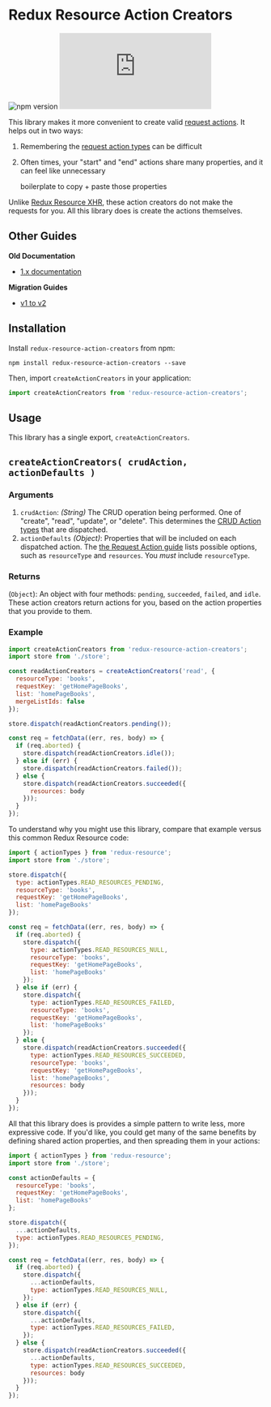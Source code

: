 # Redux Resource Action Creators

![npm version](https://img.shields.io/npm/v/redux-resource-action-creators.svg) ![gzip size](http://img.badgesize.io/https://unpkg.com/redux-resource-action-creators/dist/redux-resource-action-creators.min.js?compression=gzip)

This library makes it more convenient to create valid [request actions](../requests/request-actions/). It helps out in two ways:

1. Remembering the [request action types](../api-reference/actiontypes.md) can be difficult
2. Often times, your "start" and "end" actions share many properties, and it can feel like unnecessary

   boilerplate to copy + paste those properties

Unlike [Redux Resource XHR](redux-resource-xhr.md), these action creators do not make the requests for you. All this library does is create the actions themselves.

## Other Guides

**Old Documentation**

* [1.x documentation](https://github.com/jamesplease/redux-resource/blob/master/packages/redux-resource-action-creators/docs/old-versions/1.md)

**Migration Guides**

* [v1 to v2](https://github.com/jamesplease/redux-resource/blob/master/packages/redux-resource-action-creators/docs/migration-guides/1-to-2.md)

## Installation

Install `redux-resource-action-creators` from npm:

`npm install redux-resource-action-creators --save`

Then, import `createActionCreators` in your application:

```javascript
import createActionCreators from 'redux-resource-action-creators';
```

## Usage

This library has a single export, `createActionCreators`.

## `createActionCreators( crudAction, actionDefaults )`

### Arguments

1. `crudAction`: _\(String\)_ The CRUD operation being performed. One of "create", "read", "update", or "delete". This determines the [CRUD Action types](../api-reference/actiontypes.md) that are dispatched.
2. `actionDefaults` _\(Object\)_: Properties that will be included on each dispatched action. The [the Request Action guide](../requests/request-actions/) lists possible options, such as `resourceType` and `resources`. You _must_ include `resourceType`.

### Returns

\(`Object`\): An object with four methods: `pending`, `succeeded`, `failed`, and `idle`. These action creators return actions for you, based on the action properties that you provide to them.

### Example

```javascript
import createActionCreators from 'redux-resource-action-creators';
import store from './store';

const readActionCreators = createActionCreators('read', {
  resourceType: 'books',
  requestKey: 'getHomePageBooks',
  list: 'homePageBooks',
  mergeListIds: false
});

store.dispatch(readActionCreators.pending());

const req = fetchData((err, res, body) => {
  if (req.aborted) {
    store.dispatch(readActionCreators.idle());
  } else if (err) {
    store.dispatch(readActionCreators.failed());
  } else {
    store.dispatch(readActionCreators.succeeded({
      resources: body
    }));
  }
});
```

To understand why you might use this library, compare that example versus this common Redux Resource code:

```javascript
import { actionTypes } from 'redux-resource';
import store from './store';

store.dispatch({
  type: actionTypes.READ_RESOURCES_PENDING,
  resourceType: 'books',
  requestKey: 'getHomePageBooks',
  list: 'homePageBooks'
});

const req = fetchData((err, res, body) => {
  if (req.aborted) {
    store.dispatch({
      type: actionTypes.READ_RESOURCES_NULL,
      resourceType: 'books',
      requestKey: 'getHomePageBooks',
      list: 'homePageBooks'
    });
  } else if (err) {
    store.dispatch({
      type: actionTypes.READ_RESOURCES_FAILED,
      resourceType: 'books',
      requestKey: 'getHomePageBooks',
      list: 'homePageBooks'
    });
  } else {
    store.dispatch(readActionCreators.succeeded({
      type: actionTypes.READ_RESOURCES_SUCCEEDED,
      resourceType: 'books',
      requestKey: 'getHomePageBooks',
      list: 'homePageBooks',
      resources: body
    }));
  }
});
```

All that this library does is provides a simple pattern to write less, more expressive code. If you'd like, you could get many of the same benefits by defining shared action properties, and then spreading them in your actions:

```javascript
import { actionTypes } from 'redux-resource';
import store from './store';

const actionDefaults = {
  resourceType: 'books',
  requestKey: 'getHomePageBooks',
  list: 'homePageBooks'
};

store.dispatch({
  ...actionDefaults,
  type: actionTypes.READ_RESOURCES_PENDING,
});

const req = fetchData((err, res, body) => {
  if (req.aborted) {
    store.dispatch({
      ...actionDefaults,
      type: actionTypes.READ_RESOURCES_NULL,
    });
  } else if (err) {
    store.dispatch({
      ...actionDefaults,
      type: actionTypes.READ_RESOURCES_FAILED,
    });
  } else {
    store.dispatch(readActionCreators.succeeded({
      ...actionDefaults,
      type: actionTypes.READ_RESOURCES_SUCCEEDED,
      resources: body
    }));
  }
});
```

